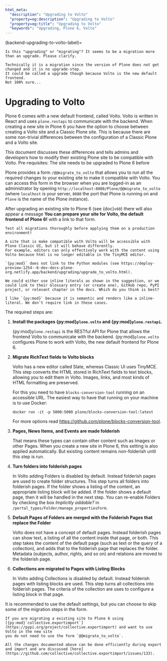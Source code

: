 ```yaml
---
html_meta:
  "description": "Upgrading to Volto"
  "property=og:description": "Upgrading to Volto"
  "property=og:title": "Upgrading to Volto"
  "keywords": "Upgrading, Plone 6, Volto"
---
```


(backend-upgrading-to-volto-label)=

```{todo}
Is this "upgrading" or "migrating"? It seems to be a migration more than an upgrade. Please clarify.

Technically it is a migration since the version of Plone does not get changed and it is no upgrade-step.
It could be called a upgrade though because Volto is the new default frontend.
Not 100% sure...
```


# Upgrading to Volto

Plone 6 comes with a new default frontend, called Volto.
Volto is written in React and uses `plone.restapi` to communicate with the backend.
When creating a new site in Plone 6 you have the option to choose between creating a Volto site and a Classic Plone site.
This is because there are some non-trivial differences between the configuration of a Classic Plone and a Volto site.

This document discusses these differences and tells admins and developers how to modify their existing Plone site to be compatible with Volto.
Pre-requisites: The site needs to be upgraded to Plone 6 before

Plone provides a form `/@@migrate_to_volto` that allows you to run all the required changes to your existing site to make it compatible with Volto.
You can access this form in the browser when you are logged-in as an administrator by opening `http://localhost:8080/Plone/@@migrate_to_volto` (where `localhost` is your server, `8080` the port that Plone is running on and `Plone` is the name of the Plone instance).

After upgrading an existing site to Plone 6 (see {doc}`v60`) there will also appear a message **You can prepare your site for Volto, the default frontend of Plone 6!** with a link to that form.



```{warning}
Test all migrations thoroughly before applying them on a production environment!

A site that is make compatible with Volto will be accessible with Plone Classic UI, but it will behave differently.
For example, editors can only effectively work with the content using Volto because html is no longer editable in the TinyMCE editor.
```

```{todo}
`{py:mod}` does not link to the Python modules (see https://deploy-preview-1254--6-dev-docs-plone-org.netlify.app/backend/upgrading/upgrade_to_volto.html).

We could either use inline literals as shown in the suggestion, or we could link to their Glossary entry (or create one), GitHub repo, PyPI project, or relevant chapter in the docs. Which do you think is best?

I like `{py:mod}` because it is semantic and renders like a inline-literal. We don't require link in these cases.
```

The required steps are:

1.  **Install the packages {py:mod}`plone.volto` and {py:mod}`plone.restapi`.**

    {py:mod}`plone.restapi` is the RESTful API for Plone that allows the frontend Volto to communicate with the backend.
    {py:mod}`plone.volto` configures Plone to work with Volto, the new default frontend for Plone 6.

1.  **Migrate RichText fields to Volto blocks**

    Volto has a new editor called Slate, whereas Classic UI uses TinyMCE.
    This step converts the HTML stored in RichText fields to text blocks, allowing you to edit them in Volto.
    Images, links, and most kinds of HTML formatting are preserved.

    For this you need to have `blocks-conversion-tool` running on an accessible URL.
    The easiest way to have that running on your machine is to use Docker:

    ```shell
    docker run -it -p 5000:5000 plone/blocks-conversion-tool:latest
    ```

    For more options read https://github.com/plone/blocks-conversion-tool.

1.  **Pages, News Items, and Events are made folderish**

    That means these types can contain other content such as Images or other Pages.
    When you create a new site in Plone 6, this setting is also applied automatically.
    But existing content remains non-folderish until this step is run.

1.  **Turn folders into folderish pages**

    In Volto adding Folders is disabled by default.
    Instead folderish pages are used to create folder structures.
    This step turns all folders into folderish pages.
    If the folder shows a listing of the content, an appropriate listing block will be added.
    If the folder shows a default page, then it will be handled in the next step.
    You can re-enable Folders by checking the box *Implicitly addable?* in ``/portal_types/Folder/manage_propertiesForm``.

1.  **Default Pages of Folders are merged with the Folderish Pages that replace the Folder**

    Volto does not have a concept of default pages.
    Instead folderish pages can show text, a listing of all the content inside that page, or both.
    This step takes the content of the default page (such as text or the query of a collection), and adds that to the folderish page that replaces the folder.
    Metadata (subjects, author, rights, and so on) and relations are moved to the folderish page.


1.  **Collections are migrated to Pages with Listing Blocks**

    In Volto adding Collections is disabled by default.
    Instead folderish pages with listing blocks are used.
    This step turns all collections into folderish pages.
    The criteria of the collection are uses to configure a listing block in that page.

It is recommended to use the default settings, but you can choose to skip some of the migration steps in the form.

```{note}
If you are migrating a existing site to Plone 6 using [{py:mod}`collective.exportimport`](https://pypi.org/project/collective.exportimport) and want to use Volto in the new site
you do not need to use the form `@@migrate_to_volto`.

All the changes documented above can be done efficiently during export and import and are discussed [here](https://github.com/collective/collective.exportimport/issues/133).
```

